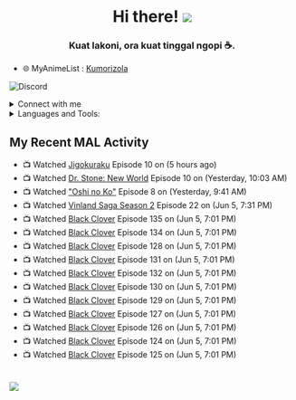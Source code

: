 <h1 align="center">Hi there! <img src="https://media.giphy.com/media/hvRJCLFzcasrR4ia7z/giphy.gif" width="25px"> </h1>
<h3 align="center">Kuat lakoni, ora kuat tinggal ngopi ☕.</h3>

- 🌐 MyAnimeList : [Kumorizola](https://myanimelist.net/animelist/Kumorizola)

![Discord](https://discord.c99.nl/widget/theme-3/761213268009943051.png)
<details>
      <summary>Connect with me</summary>
    <p align="left">
        <a href="https://www.facebook.com/kumori.hartley.1" target="blank"><img align="center"
                src="https://raw.githubusercontent.com/rahuldkjain/github-profile-readme-generator/master/src/images/icons/Social/facebook.svg"
                alt="kumori hartley" height="30" width="40" /></a>
        <a href="https://www.instagram.com/kumorizola/" target="blank"><img align="center"
                src="https://raw.githubusercontent.com/rahuldkjain/github-profile-readme-generator/master/src/images/icons/Social/instagram.svg"
                alt="kumorizola" height="30" width="40" /></a>
        <a href="https://discord.com" target="blank"><img align="center"
                src="https://raw.githubusercontent.com/rahuldkjain/github-profile-readme-generator/master/src/images/icons/Social/discord.svg"
                alt="Kumori#5882" height="30" width="40" /></a>
    </p>
</details>

<details>
    <summary align="left">Languages and Tools:</summary>
<p align="left">
      <a href="https://www.w3schools.com/css/" target="_blank">
        <img src="https://raw.githubusercontent.com/devicons/devicon/master/icons/css3/css3-original-wordmark.svg"
            alt="css3" width="40" height="40" /> </a> <a href="https://www.w3.org/html/" target="_blank"> <img
            src="https://raw.githubusercontent.com/devicons/devicon/master/icons/html5/html5-original-wordmark.svg"
            alt="html5" width="40" height="40" /> </a> <a href="https://www.java.com" target="_blank"> <img
            src="https://raw.githubusercontent.com/devicons/devicon/master/icons/java/java-original.svg" alt="java"
            width="40" height="40" /> </a> <a href="https://developer.mozilla.org/en-US/docs/Web/JavaScript"
            target="_blank"> <img
            src="https://raw.githubusercontent.com/devicons/devicon/master/icons/javascript/javascript-original.svg"
            alt="javascript" width="40" height="40" /> </a> <a href="https://nodejs.org" target="_blank"> <img
            src="https://raw.githubusercontent.com/devicons/devicon/master/icons/nodejs/nodejs-original-wordmark.svg"
            alt="nodejs" width="40" height="40" /> </a> <a href="https://www.python.org" target="_blank"> <img
            src="https://raw.githubusercontent.com/devicons/devicon/master/icons/python/python-original.svg"
            alt="python" width="40" height="40" /> </a> <a href="https://www.typescriptlang.org/" target="_blank"> <img
            src="https://raw.githubusercontent.com/devicons/devicon/master/icons/typescript/typescript-original.svg" 
            alt="typescript" width="40" height="40" /> </a> <a href="https://www.photoshop.com/en" target="_blank"> <img
            src="https://upload.wikimedia.org/wikipedia/commons/a/af/Adobe_Photoshop_CC_icon.svg" alt="photoshop" width="40" height="40"/> </a>
            <a href="https://www.adobe.com/products/premiere.html" target="_blank"> <img
            src="https://upload.wikimedia.org/wikipedia/commons/4/40/Adobe_Premiere_Pro_CC_icon.svg" alt="Premiere pro" width="40" height="40"/> </a>
            <a href="https://www.adobe.com/in/products/illustrator.html" target="_blank"> <img 
            src="https://upload.wikimedia.org/wikipedia/commons/f/fb/Adobe_Illustrator_CC_icon.svg" alt="illustrator" width="40" height="40"/> </a>
      
 </details>
 
 <h2> My Recent MAL Activity</h2>
<!-- MAL_ACTIVITY:start -->

- 📺 Watched [Jigokuraku](https://MyAnimeList.net/anime.php?id=46569) Episode 10 on (5 hours ago)
- 📺 Watched [Dr. Stone: New World](https://MyAnimeList.net/anime.php?id=48549) Episode 10 on (Yesterday, 10:03 AM)
- 📺 Watched ["Oshi no Ko"](https://MyAnimeList.net/anime.php?id=52034) Episode 8 on (Yesterday, 9:41 AM)
- 📺 Watched [Vinland Saga Season 2](https://MyAnimeList.net/anime.php?id=49387) Episode 22 on (Jun 5, 7:31 PM)
- 📺 Watched [Black Clover](https://MyAnimeList.net/anime.php?id=34572) Episode 135 on (Jun 5, 7:01 PM)
- 📺 Watched [Black Clover](https://MyAnimeList.net/anime.php?id=34572) Episode 134 on (Jun 5, 7:01 PM)
- 📺 Watched [Black Clover](https://MyAnimeList.net/anime.php?id=34572) Episode 128 on (Jun 5, 7:01 PM)
- 📺 Watched [Black Clover](https://MyAnimeList.net/anime.php?id=34572) Episode 131 on (Jun 5, 7:01 PM)
- 📺 Watched [Black Clover](https://MyAnimeList.net/anime.php?id=34572) Episode 132 on (Jun 5, 7:01 PM)
- 📺 Watched [Black Clover](https://MyAnimeList.net/anime.php?id=34572) Episode 130 on (Jun 5, 7:01 PM)
- 📺 Watched [Black Clover](https://MyAnimeList.net/anime.php?id=34572) Episode 129 on (Jun 5, 7:01 PM)
- 📺 Watched [Black Clover](https://MyAnimeList.net/anime.php?id=34572) Episode 127 on (Jun 5, 7:01 PM)
- 📺 Watched [Black Clover](https://MyAnimeList.net/anime.php?id=34572) Episode 126 on (Jun 5, 7:01 PM)
- 📺 Watched [Black Clover](https://MyAnimeList.net/anime.php?id=34572) Episode 124 on (Jun 5, 7:01 PM)
- 📺 Watched [Black Clover](https://MyAnimeList.net/anime.php?id=34572) Episode 125 on (Jun 5, 7:01 PM)

<!-- MAL_ACTIVITY:end -->

  
<h2 align="left"> <img src="https://media.discordapp.net/attachments/918405470073520168/919220018355523584/ezgif.com-gif-maker_1.gif">
